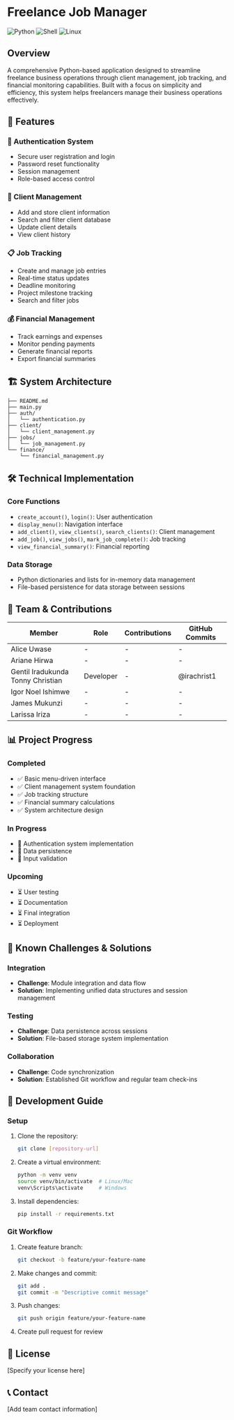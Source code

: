 # Freelance Job Manager
![Python](https://img.shields.io/badge/Python-3776AB?style=for-the-badge&logo=python&logoColor=white)
![Shell](https://img.shields.io/badge/Shell-121011?style=for-the-badge&logo=gnu-bash&logoColor=white)
![Linux](https://img.shields.io/badge/Linux-FCC624?style=for-the-badge&logo=linux&logoColor=black)

## Overview
A comprehensive Python-based application designed to streamline freelance business operations through client management, job tracking, and financial monitoring capabilities. Built with a focus on simplicity and efficiency, this system helps freelancers manage their business operations effectively.

## 🚀 Features

### 🔐 Authentication System
- Secure user registration and login
- Password reset functionality
- Session management
- Role-based access control

### 👥 Client Management
- Add and store client information
- Search and filter client database
- Update client details
- View client history

### 📋 Job Tracking
- Create and manage job entries
- Real-time status updates
- Deadline monitoring
- Project milestone tracking
- Search and filter jobs

### 💰 Financial Management
- Track earnings and expenses
- Monitor pending payments
- Generate financial reports
- Export financial summaries

## 🏗️ System Architecture

```
├── README.md
├── main.py
├── auth/
│   └── authentication.py
├── client/
│   └── client_management.py
├── jobs/
│   └── job_management.py
└── finance/
    └── financial_management.py
```

## 🛠️ Technical Implementation

### Core Functions
- `create_account()`, `login()`: User authentication
- `display_menu()`: Navigation interface
- `add_client()`, `view_clients()`, `search_clients()`: Client management
- `add_job()`, `view_jobs()`, `mark_job_complete()`: Job tracking
- `view_financial_summary()`: Financial reporting

### Data Storage
- Python dictionaries and lists for in-memory data management
- File-based persistence for data storage between sessions

## 👥 Team & Contributions

| Member | Role | Contributions | GitHub Commits |
|--------|------|---------------|----------------|
| Alice Uwase | - | - | - |
| Ariane Hirwa | - | - | - |
| Gentil Iradukunda Tonny Christian | Developer | - | @irachrist1 |
| Igor Noel Ishimwe | - | - | - |
| James Mukunzi | - | - | - |
| Larissa Iriza | - | - | - |

## 📊 Project Progress

### Completed
- ✅ Basic menu-driven interface
- ✅ Client management system foundation
- ✅ Job tracking structure
- ✅ Financial summary calculations
- ✅ System architecture design

### In Progress
- 🔄 Authentication system implementation
- 🔄 Data persistence
- 🔄 Input validation

### Upcoming
- ⏳ User testing
- ⏳ Documentation
- ⏳ Final integration
- ⏳ Deployment

## 🚧 Known Challenges & Solutions

### Integration
- **Challenge**: Module integration and data flow
- **Solution**: Implementing unified data structures and session management

### Testing
- **Challenge**: Data persistence across sessions
- **Solution**: File-based storage system implementation

### Collaboration
- **Challenge**: Code synchronization
- **Solution**: Established Git workflow and regular team check-ins

## 🔧 Development Guide

### Setup
1. Clone the repository:
   ```bash
   git clone [repository-url]
   ```
2. Create a virtual environment:
   ```bash
   python -m venv venv
   source venv/bin/activate  # Linux/Mac
   venv\Scripts\activate     # Windows
   ```
3. Install dependencies:
   ```bash
   pip install -r requirements.txt
   ```

### Git Workflow
1. Create feature branch:
   ```bash
   git checkout -b feature/your-feature-name
   ```
2. Make changes and commit:
   ```bash
   git add .
   git commit -m "Descriptive commit message"
   ```
3. Push changes:
   ```bash
   git push origin feature/your-feature-name
   ```
4. Create pull request for review

## 📝 License
[Specify your license here]

## 📞 Contact
[Add team contact information]